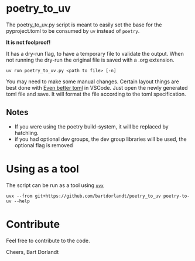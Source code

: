 # poetry_to_uv

The poetry_to_uv.py script is meant to easily set the base for the pyproject.toml to be consumed by `uv` instead of `poetry`.

**It is not foolproof!**

It has a dry-run flag, to have a temporary file to validate the output. When not running the dry-run the original file is saved with a .org extension.

    uv run poetry_to_uv.py <path to file> [-n]

You may need to make some manual changes. Certain layout things are best done with [Even better toml](https://marketplace.visualstudio.com/items?itemName=tamasfe.even-better-toml) in VSCode. Just open the newly generated toml file and save. It will format the file according to the toml specification.

## Notes
* If you were using the poetry build-system, it will be replaced by hatchling.
* if you had optional dev groups, the dev group libraries will be used, the optional flag is removed

# Using as a tool
The script can be run as a tool using [`uvx`](https://docs.astral.sh/uv/guides/tools/)

    uvx --from git+https://github.com/bartdorlandt/poetry_to_uv poetry-to-uv --help

# Contribute
Feel free to contribute to the code.

Cheers, Bart Dorlandt